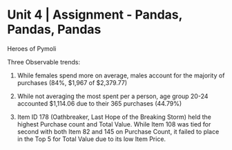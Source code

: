 # Unit 4 | Assignment - Pandas, Pandas, Pandas

Heroes of Pymoli

Three Observable trends:

1.	While females spend more on average, males account for the majority of purchases (84%, $1,967 of $2,379.77)

2.	While not averaging the most spent per a person, age group 20-24 accounted $1,114.06 due to their 365 purchases (44.79%) 

3.	Item ID 178 (Oathbreaker, Last Hope of the Breaking Storm) held the highest Purchase count and Total Value.  While Item 108 was tied for second with both Item 82 and 145 on Purchase Count, it failed to place in the Top 5 for Total Value due to its low Item Price.



